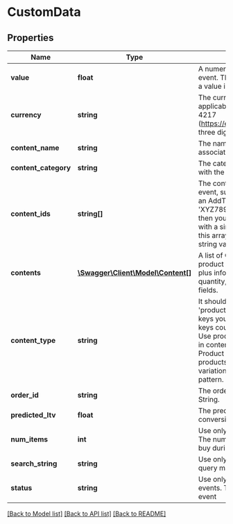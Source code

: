 # CustomData

## Properties
Name | Type | Description | Notes
------------ | ------------- | ------------- | -------------
**value** | **float** | A numeric value associated with this event. This could be a monetary value or a value in some other metric. | [optional] 
**currency** | **string** | The currency for the value specified, if applicable. Currency must be a valid ISO 4217 (https://en.wikipedia.org/wiki/ISO_4217) three digit currency code. | [optional] 
**content_name** | **string** | The name of the page or product associated with the event. | [optional] 
**content_category** | **string** | The category of the content associated with the event. | [optional] 
**content_ids** | **string[]** | The content IDs associated with the event, such as product SKUs for items in an AddToCart event: [&#x27;ABC123&#x27;, &#x27;XYZ789&#x27;]. If content_type is a product, then your content IDs must be an array with a single string value. Otherwise, this array can contain any number of string values. | [optional] 
**contents** | [**\Swagger\Client\Model\Content[]**](Content.md) | A list of Content objects that contain the product IDs associated with the event plus information about the products. id, quantity, and item_price are available fields. | [optional] 
**content_type** | **string** | It should be set to &#x27;product&#x27; or &#x27;product_group&#x27;. Use &#x27;product&#x27;, if the keys you send represent products. Sent keys could be content_ids or contents. Use product_group, if the keys you send in content_ids represent product groups. Product groups are used to distinguish products that are identical but have variations such as color, material, size or pattern. | [optional] 
**order_id** | **string** | The order ID for this transaction as a String. | [optional] 
**predicted_ltv** | **float** | The predicted lifetime value of a conversion event, as a String. | [optional] 
**num_items** | **int** | Use only with InitiateCheckout events. The number of items that a user tries to buy during checkout. | [optional] 
**search_string** | **string** | Use only with Search events. A search query made by a user. | [optional] 
**status** | **string** | Use only with CompleteRegistration events. The status of the registration event | [optional] 

[[Back to Model list]](../../README.md#documentation-for-models) [[Back to API list]](../../README.md#documentation-for-api-endpoints) [[Back to README]](../../README.md)

